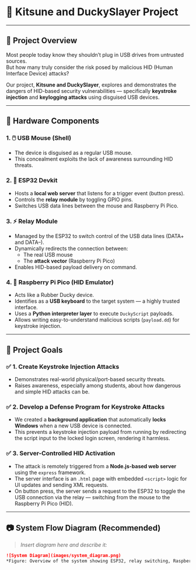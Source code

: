 # 🦊 Kitsune and DuckySlayer Project  

---

## 🔐 Project Overview

Most people today know they shouldn’t plug in USB drives from untrusted sources.  
But how many truly consider the risk posed by malicious HID (Human Interface Device) attacks?

Our project, **Kitsune and DuckySlayer**, explores and demonstrates the dangers of HID-based security vulnerabilities — specifically **keystroke injection** and **keylogging attacks** using disguised USB devices.

---

## 🧩 Hardware Components

### 1. 🖱️ USB Mouse (Shell)
- The device is disguised as a regular USB mouse.
- This concealment exploits the lack of awareness surrounding HID threats.

### 2. 📡 ESP32 Devkit
- Hosts a **local web server** that listens for a trigger event (button press).
- Controls the **relay module** by toggling GPIO pins.
- Switches USB data lines between the mouse and Raspberry Pi Pico.

### 3. ⚡ Relay Module
- Managed by the ESP32 to switch control of the USB data lines (DATA+ and DATA–).
- Dynamically redirects the connection between:
  - The real USB mouse
  - The **attack vector** (Raspberry Pi Pico)
- Enables HID-based payload delivery on command.

### 4. 🐍 Raspberry Pi Pico (HID Emulator)
- Acts like a Rubber Ducky device.
- Identifies as a **USB keyboard** to the target system — a highly trusted interface.
- Uses a **Python interpreter layer** to execute `DuckyScript` payloads.
- Allows writing easy-to-understand malicious scripts (`payload.dd`) for keystroke injection.

---

## 🎯 Project Goals

### ✅ 1. Create Keystroke Injection Attacks
- Demonstrates real-world physical/port-based security threats.
- Raises awareness, especially among students, about how dangerous and simple HID attacks can be.

### ✅ 2. Develop a Defense Program for Keystroke Attacks
- We created a **background application** that automatically **locks Windows** when a new USB device is connected.
- This prevents a keystroke injection payload from running by redirecting the script input to the locked login screen, rendering it harmless.

### ✅ 3. Server-Controlled HID Activation
- The attack is remotely triggered from a **Node.js-based web server** using the `express` framework.
- The server interface is an `.html` page with embedded `<script>` logic for UI updates and sending XML requests.
- On button press, the server sends a request to the ESP32 to toggle the USB connection via the relay — switching from the mouse to the Raspberry Pi Pico (HID).

---

## 📷 System Flow Diagram (Recommended)

> _Insert diagram here and describe it:_
```markdown
![System Diagram](images/system_diagram.png)
*Figure: Overview of the system showing ESP32, relay switching, Raspberry Pi Pico, and USB host.*
